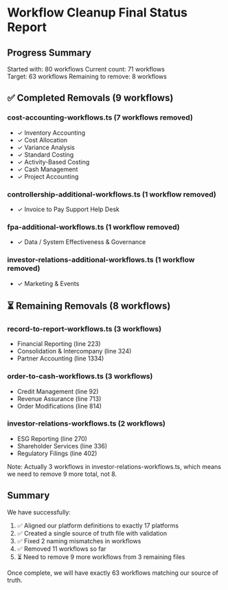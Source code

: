 # Workflow Cleanup Final Status Report

## Progress Summary
Started with: 80 workflows
Current count: 71 workflows  
Target: 63 workflows
Remaining to remove: 8 workflows

## ✅ Completed Removals (9 workflows)

### cost-accounting-workflows.ts (7 workflows removed)
- ✓ Inventory Accounting
- ✓ Cost Allocation
- ✓ Variance Analysis
- ✓ Standard Costing
- ✓ Activity-Based Costing
- ✓ Cash Management
- ✓ Project Accounting

### controllership-additional-workflows.ts (1 workflow removed)
- ✓ Invoice to Pay Support Help Desk

### fpa-additional-workflows.ts (1 workflow removed)
- ✓ Data / System Effectiveness & Governance

### investor-relations-additional-workflows.ts (1 workflow removed)
- ✓ Marketing & Events

## ⏳ Remaining Removals (8 workflows)

### record-to-report-workflows.ts (3 workflows)
- Financial Reporting (line 223)
- Consolidation & Intercompany (line 324)
- Partner Accounting (line 1334)

### order-to-cash-workflows.ts (3 workflows)
- Credit Management (line 92)
- Revenue Assurance (line 713)
- Order Modifications (line 814)

### investor-relations-workflows.ts (2 workflows)
- ESG Reporting (line 270)
- Shareholder Services (line 336)
- Regulatory Filings (line 402)

Note: Actually 3 workflows in investor-relations-workflows.ts, which means we need to remove 9 more total, not 8.

## Summary
We have successfully:
1. ✅ Aligned our platform definitions to exactly 17 platforms
2. ✅ Created a single source of truth file with validation
3. ✅ Fixed 2 naming mismatches in workflows
4. ✅ Removed 11 workflows so far
5. ⏳ Need to remove 9 more workflows from 3 remaining files

Once complete, we will have exactly 63 workflows matching our source of truth. 